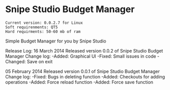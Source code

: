 Snipe Studio Budget Manager
===
~~~~~~~~~~
Current version: 0.0.2.7 for Linux
Soft requirenments: QT5
Hard requirments: 50-60 mb of ram
~~~~~~~~~~

Simple Budget Manager for you by Snipe Studio

Release Log:
16 March 2014
	Released version 0.0.2 of Snipe Studio Budget Manager
	Change log:
		-Added:		Graphical UI
		-Fixed: 	Small issues in code
		-Changed:	Save on exit
		
05 February 2014
	Released version 0.0.1 of Snipe Studio Budget Manager
	Change log:
		-Fixed: Bugs in deleting function
        -Added: Checkouts for adding operations
        -Added: Force reload function
        -Added: Force save function
